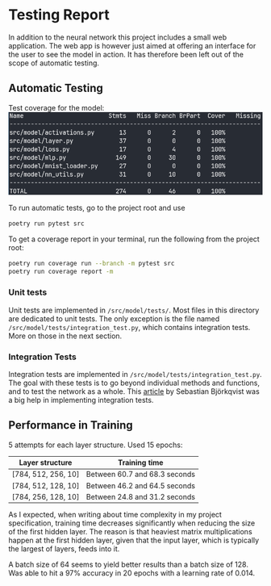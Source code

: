 # Testing Report

In addition to the neural network this project includes a small web application. The web app is however just aimed at offering an interface for the user to see the model in action. It has therefore been left out of the scope of automatic testing.

## Automatic Testing

Test coverage for the model:
![test coverage](./test_coverage.png)

To run automatic tests, go to the project root and use

```bash
poetry run pytest src
```

To get a coverage report in your terminal, run the following from the project root:

```bash
poetry run coverage run --branch -m pytest src
poetry run coverage report -m
```

### Unit tests

Unit tests are implemented in `/src/model/tests/`.
Most files in this directory are dedicated to unit tests.
The only exception is the file named `/src/model/tests/integration_test.py`,
which contains integration tests. More on those in the next section.

### Integration Tests

Integration tests are implemented in `/src/model/tests/integration_test.py`.
The goal with these tests is to go beyond individual methods and functions, and to test the network as a whole.
This [article](https://www.sebastianbjorkqvist.com/blog/writing-automated-tests-for-neural-networks/) by Sebastian Björkqvist was a big help in implementing integration tests.

## Performance in Training

5 attempts for each layer structure. Used 15 epochs:

| Layer structure     | Training time                 |
| ------------------- | ----------------------------- |
| [784, 512, 256, 10] | Between 60.7 and 68.3 seconds |
| [784, 512, 128, 10] | Between 46.2 and 64.5 seconds |
| [784, 256, 128, 10] | Between 24.8 and 31.2 seconds |

As I expected, when writing about time complexity in my project specification,
training time decreases significantly when reducing the size of the first hidden layer.
The reason is that heaviest matrix multiplications happen at the first hidden layer,
given that the input layer, which is typically the largest of layers, feeds into it.

A batch size of 64 seems to yield better results than a batch size of 128.
Was able to hit a 97% accuracy in 20 epochs with a learning rate of 0.014.

